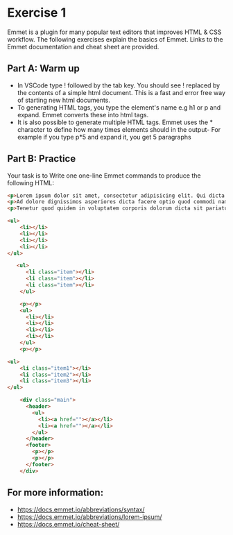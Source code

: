 # Exercise 1

Emmet is a plugin for many popular text editors that improves HTML & CSS workflow.
The following exercises explain the basics of Emmet. Links to the Emmet documentation and cheat sheet are provided.

## Part A: Warm up

- In  VSCode type ! followed by the tab key.
You should see ! replaced by the contents of a simple html document. This is a fast and error free way of starting new html documents.
- To generating HTML tags, you type the element's name e.g h1 or p and expand. Emmet converts these into html tags.
- It is also possible to generate multiple HTML tags. 
Emmet uses the * character to define how many times elements should in the output- For example if you type p*5 and expand it, you get 5 paragraphs

## Part B: Practice


Your task is to Write one one-line Emmet commands to produce the following HTML:

```html
<p>Lorem ipsum dolor sit amet, consectetur adipisicing elit. Qui dicta minus molestiae vel beatae natus eveniet ratione temporibus aperiam harum alias officiis assumenda officia quibusdam deleniti eos cupiditate dolore doloribus!</p>
<p>Ad dolore dignissimos asperiores dicta facere optio quod commodi nam tempore recusandae. Rerum sed nulla eum vero expedita ex delectus voluptates rem at neque quos facere sequi unde optio aliquam!</p>
<p>Tenetur quod quidem in voluptatem corporis dolorum dicta sit pariatur porro quaerat autem ipsam odit quam beatae tempora quibusdam illum! Modi velit odio nam nulla unde amet odit pariatur at!</p>
```

```html
<ul>
    <li></li>
    <li></li>
    <li></li>
    <li></li>
</ul>
```

```html
   <ul>
      <li class="item"></li>
      <li class="item"></li>
      <li class="item"></li>
    </ul>
```
```html
    <p></p>
    <ul>
      <li></li>
      <li></li>
      <li></li>
      <li></li>
    </ul>
    <p></p>
```

```html
<ul>
    <li class="item1"></li>
    <li class="item2"></li>
    <li class="item3"></li>
</ul>
```


```html
    <div class="main">
      <header>
        <ul>
          <li><a href=""></a></li>
          <li><a href=""></a></li>
        </ul>
      </header>
      <footer>
        <p></p>
        <p></p>
      </footer>
    </div>
```

## For more information:
- https://docs.emmet.io/abbreviations/syntax/
- https://docs.emmet.io/abbreviations/lorem-ipsum/
- https://docs.emmet.io/cheat-sheet/